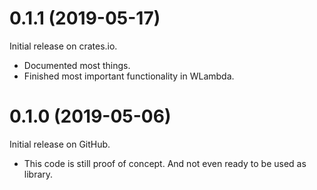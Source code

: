 0.1.1 (2019-05-17)
==================
Initial release on crates.io.

* Documented most things.
* Finished most important functionality in WLambda.

0.1.0 (2019-05-06)
==================
Initial release on GitHub.

* This code is still proof of concept. And not even ready
  to be used as library.
